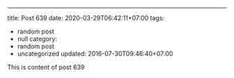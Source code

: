 ---
title: Post 639
date: 2020-03-29T06:42:11+07:00
tags:
  - random post
  - null
category:
  - random post
  - uncategorized
updated: 2016-07-30T09:46:40+07:00

This is content of post 639